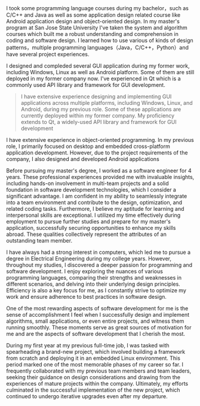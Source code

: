I took some programming language courses during my bachelor，such as C/C++ and Java as well as some application design related course like Android application design and object-oriented design. In my master's program at San Jose State University I've taken the system and algorithm courses which built me a robust understanding and comprehension in coding and software design. I learned how to use various of kinds of design patterns，multiple programming languages（Java，C/C++，Python）and have several project experiences.

I  designed and compleded several GUI application during my former work, including Windows, Linux as well as Android platform. Some of them are still deployed in my former company now. I've experienced in Qt which is a commonly used API library and framework for GUI development.

> I have extensive experience designing and implementing GUI applications across multiple platforms, including Windows, Linux, and Android, during my previous role. Some of these applications are currently deployed within my former company. My proficiency extends to Qt, a widely-used API library and framework for GUI development

I have extensive experience in object-oriented programming. In my previous role, I primarily focused on desktop and embedded cross-platform application development. However, due to the project requirements of the company, I also designed and developed Android applications

Before pursuing my master's degree, I worked as a software engineer for 4 years. These professional experiences provided me with invaluable insights, including hands-on involvement in multi-team projects and a solid foundation in software development technologies, which I consider a significant advantage. I am confident in my ability to seamlessly integrate into a team environment and contribute to the design, optimization, and related coding tasks. Furthermore, I believe my aptitude for learning and interpersonal skills are exceptional. I utilized my time effectively during employment to pursue further studies and prepare for my master's application, successfully securing opportunities to enhance my skills abroad. These qualities collectively represent the attributes of an outstanding team member.

I have always had a strong interest in computers, which led me to pursue a degree in Electrical Engineering during my college years. However, throughout my studies, I discovered a deeper passion for programming and software development. I enjoy exploring the nuances of various programming languages, comparing their strengths and weaknesses in different scenarios, and delving into their underlying design principles. Efficiency is also a key focus for me, as I constantly strive to optimize my work and ensure adherence to best practices in software design.

One of the most rewarding aspects of software development for me is the sense of accomplishment I feel when I successfully design and implement algorithms, small applications, or even entire projects, and witness them running smoothly. These moments serve as great sources of motivation for me and are the aspects of software development that I cherish the most.

During my first year at my previous full-time job, I was tasked with spearheading a brand-new project, which involved building a framework from scratch and deploying it in an embedded Linux environment. This period marked one of the most memorable phases of my career so far. I frequently collaborated with my previous team members and team leaders, seeking their guidance on design considerations and drawing from the experiences of mature projects within the company. Ultimately, my efforts culminated in the successful implementation of the new project, which continued to undergo iterative upgrades even after my departure.